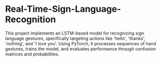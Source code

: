 # Real-Time-Sign-Language-Recognition
This project implements an LSTM-based model for recognizing sign language gestures, specifically targeting actions like 'hello', 'thanks', 'nothing', and 'I love you'. Using PyTorch, it processes sequences of hand gestures, trains the model, and evaluates performance through confusion matrices and probabilities.
